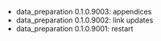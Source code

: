 -   data_preparation 0.1.0.9003: appendices
-   data_preparation 0.1.0.9002: link updates
-   data_preparation 0.1.0.9001: restart
